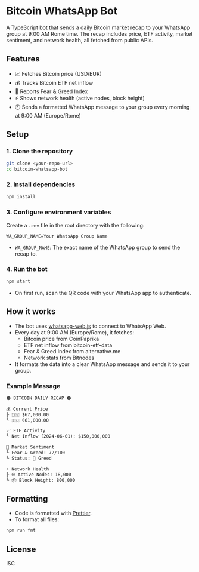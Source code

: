 # Bitcoin WhatsApp Bot

A TypeScript bot that sends a daily Bitcoin market recap to your WhatsApp group at 9:00 AM Rome time. The recap includes price, ETF activity, market sentiment, and network health, all fetched from public APIs.

## Features

- 📈 Fetches Bitcoin price (USD/EUR)
- 💰 Tracks Bitcoin ETF net inflow
- 🎯 Reports Fear & Greed Index
- ⚡ Shows network health (active nodes, block height)
- 🕘 Sends a formatted WhatsApp message to your group every morning at 9:00 AM (Europe/Rome)

## Setup

### 1. Clone the repository

```sh
git clone <your-repo-url>
cd bitcoin-whatsapp-bot
```

### 2. Install dependencies

```sh
npm install
```

### 3. Configure environment variables

Create a `.env` file in the root directory with the following:

```env
WA_GROUP_NAME=Your WhatsApp Group Name
```

- `WA_GROUP_NAME`: The exact name of the WhatsApp group to send the recap to.

### 4. Run the bot

```sh
npm start
```

- On first run, scan the QR code with your WhatsApp app to authenticate.

## How it works

- The bot uses [whatsapp-web.js](https://github.com/pedroslopez/whatsapp-web.js) to connect to WhatsApp Web.
- Every day at 9:00 AM (Europe/Rome), it fetches:
  - Bitcoin price from CoinPaprika
  - ETF net inflow from bitcoin-etf-data
  - Fear & Greed Index from alternative.me
  - Network stats from Bitnodes
- It formats the data into a clear WhatsApp message and sends it to your group.

### Example Message

```md
🟠 BITCOIN DAILY RECAP 🟠

💰 Current Price
├ 🇺🇸 $67,000.00
└ 🇪🇺 €61,000.00

📈 ETF Activity
└ Net Inflow (2024-06-01): $150,000,000

🎯 Market Sentiment
└ Fear & Greed: 72/100
└ Status: 🤑 Greed

⚡ Network Health
├ 🌐 Active Nodes: 18,000
└ 📦 Block Height: 800,000
```

## Formatting

- Code is formatted with [Prettier](https://prettier.io/).
- To format all files:

```sh
npm run fmt
```

## License

ISC

